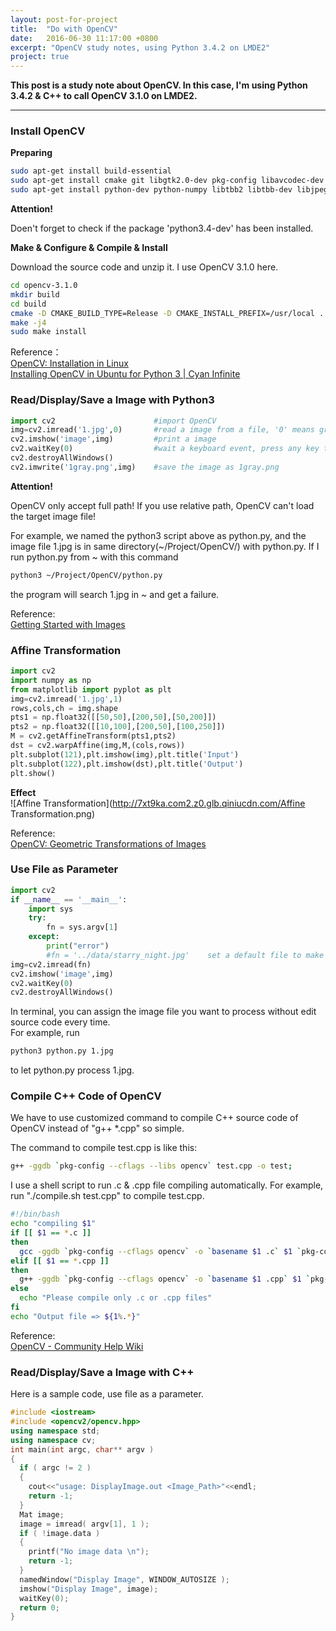 ```yaml
---
layout: post-for-project
title:  "Do with OpenCV"
date:   2016-06-30 11:17:00 +0800
excerpt: "OpenCV study notes, using Python 3.4.2 on LMDE2"
project: true
---
```


**This post is a study note about OpenCV. In this case, I'm using Python 3.4.2 & C++ to call OpenCV 3.1.0 on LMDE2.**

****

### Install OpenCV

**Preparing**

```bash
sudo apt-get install build-essential
sudo apt-get install cmake git libgtk2.0-dev pkg-config libavcodec-dev libavformat-dev libswscale-dev
sudo apt-get install python-dev python-numpy libtbb2 libtbb-dev libjpeg-dev libpng-dev libtiff-dev libjasper-dev libdc1394-22-dev
```

**Attention!**  

Doen't forget to check if the package 'python3.4-dev' has been installed.

**Make & Configure & Compile & Install**

Download the source code and unzip it. I use OpenCV 3.1.0 here.

```bash
cd opencv-3.1.0
mkdir build
cd build
cmake -D CMAKE_BUILD_TYPE=Release -D CMAKE_INSTALL_PREFIX=/usr/local ..
make -j4
sudo make install
```

Reference：  
[OpenCV: Installation in Linux](http://docs.opencv.org/3.1.0/d7/d9f/tutorial_linux_install.html)  
[Installing OpenCV in Ubuntu for Python 3 | Cyan Infinite](http://cyaninfinite.com/tutorials/installing-opencv-in-ubuntu-for-python-3/)

### Read/Display/Save a Image with Python3

```python
import cv2                      #import OpenCV
img=cv2.imread('1.jpg',0)       #read a image from a file, '0' means grayscale, change it into '1' to read a colorful image
cv2.imshow('image',img)         #print a image
cv2.waitKey(0)                  #wait a keyboard event, press any key to exit
cv2.destroyAllWindows()
cv2.imwrite('1gray.png',img)    #save the image as 1gray.png
```

**Attention!**  

OpenCV only accept full path! If you use relative path, OpenCV can't load the target image file!

For example, we named the python3 script above as python.py, and the image file 1.jpg is in same directory(~/Project/OpenCV/) with python.py. If I run python.py from ~ with this command
```bash
python3 ~/Project/OpenCV/python.py
```
the program will search 1.jpg in ~ and get a failure.

Reference:  
[Getting Started with Images](http://docs.opencv.org/3.1.0/dc/d2e/tutorial_py_image_display.html)

### Affine Transformation

```python
import cv2
import numpy as np
from matplotlib import pyplot as plt
img=cv2.imread('1.jpg',1)
rows,cols,ch = img.shape
pts1 = np.float32([[50,50],[200,50],[50,200]])
pts2 = np.float32([[10,100],[200,50],[100,250]])
M = cv2.getAffineTransform(pts1,pts2)
dst = cv2.warpAffine(img,M,(cols,rows))
plt.subplot(121),plt.imshow(img),plt.title('Input')
plt.subplot(122),plt.imshow(dst),plt.title('Output')
plt.show()
```

**Effect**  
![Affine Transformation](http://7xt9ka.com2.z0.glb.qiniucdn.com/Affine Transformation.png)

Reference:  
[OpenCV: Geometric Transformations of Images](http://docs.opencv.org/3.1.0/da/d6e/tutorial_py_geometric_transformations.html)

### Use File as Parameter

```python
import cv2
if __name__ == '__main__':
    import sys
    try:
        fn = sys.argv[1]
    except:
        print("error")
        #fn = '../data/starry_night.jpg'    set a default file to make sure the program can run without error
img=cv2.imread(fn)
cv2.imshow('image',img)
cv2.waitKey(0)
cv2.destroyAllWindows()
```

In terminal, you can assign the image file you want to process without edit source code every time.  
For example, run
```bash
python3 python.py 1.jpg
```
to let python.py process 1.jpg.

### Compile C++ Code of OpenCV

We have to use customized command to compile C++ source code of OpenCV instead of "g++ \*.cpp" so simple.

The command to compile test.cpp is like this:

```bash
g++ -ggdb `pkg-config --cflags --libs opencv` test.cpp -o test;
```

I use a shell script to run .c & .cpp file compiling automatically. For example, run "./compile.sh test.cpp" to compile test.cpp.

```bash
#!/bin/bash
echo "compiling $1"
if [[ $1 == *.c ]]
then
  gcc -ggdb `pkg-config --cflags opencv` -o `basename $1 .c` $1 `pkg-config --libs opencv`;
elif [[ $1 == *.cpp ]]
then
  g++ -ggdb `pkg-config --cflags opencv` -o `basename $1 .cpp` $1 `pkg-config --libs opencv`;
else
  echo "Please compile only .c or .cpp files"
fi
echo "Output file => ${1%.*}"
```

Reference:  
[OpenCV - Community Help Wiki](https://help.ubuntu.com/community/OpenCV)

### Read/Display/Save a Image with C++

Here is a sample code, use file as a parameter.

```c++
#include <iostream>
#include <opencv2/opencv.hpp>
using namespace std;
using namespace cv;
int main(int argc, char** argv )
{
  if ( argc != 2 )
  {
    cout<<"usage: DisplayImage.out <Image_Path>"<<endl;
    return -1;
  }
  Mat image;
  image = imread( argv[1], 1 );
  if ( !image.data )
  {
    printf("No image data \n");
    return -1;
  }
  namedWindow("Display Image", WINDOW_AUTOSIZE );
  imshow("Display Image", image);
  waitKey(0);
  return 0;
}
```
